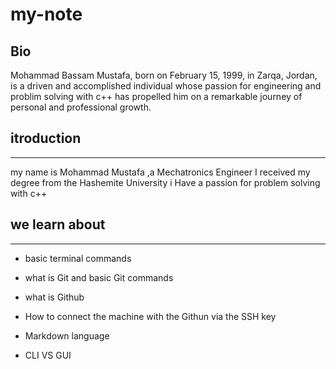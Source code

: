 # my-note

## Bio

Mohammad Bassam Mustafa, born on February 15, 1999, in Zarqa, Jordan, is a driven and accomplished individual whose passion for engineering and problim solving with c++ has propelled him on a remarkable journey of personal and professional growth.

## itroduction
---
 my name is Mohammad Mustafa ,a Mechatronics Engineer I received my degree from the Hashemite University
 i Have a passion for problem solving with c++

## we learn about 
---
- basic terminal commands

- what is Git and basic Git commands

-  what is Github

- How to connect the machine 
with the Githun via the SSH key

- Markdown language

- CLI VS GUI